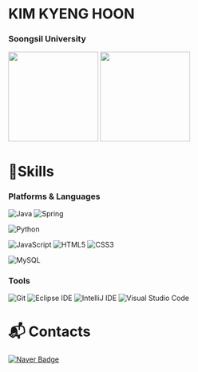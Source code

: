 # KIM KYENG HOON
### Soongsil University
<div>
 <img src="http://mazassumnida.wtf/api/v2/generate_badge?boj=kilhyunii" height=180>
 <img src="https://github-readme-stats.vercel.app/api?username=ouvir&show_icons=true" height=180>
</div>

# 💪Skills
### Platforms & Languages
![Java](https://img.shields.io/badge/Java-007396.svg?&style=for-the-badge&logo=Java&logoColor=white)
![Spring](https://img.shields.io/badge/Spring-6DB33F.svg?&style=for-the-badge&logo=Spring&logoColor=white)

![Python](https://img.shields.io/badge/Python-3776AB.svg?&style=for-the-badge&logo=Python&logoColor=white)

![JavaScript](https://img.shields.io/badge/JavaScript-F7DF1E.svg?&style=for-the-badge&logo=JavaScript&logoColor=white)
![HTML5](https://img.shields.io/badge/HTML5-E34F26.svg?&style=for-the-badge&logo=HTML5&logoColor=white)
![CSS3](https://img.shields.io/badge/CSS3-1572B6.svg?&style=for-the-badge&logo=CSS3&logoColor=white)

![MySQL](https://img.shields.io/badge/MySQL-4479A1.svg?&style=for-the-badge&logo=MySQL&logoColor=white)

### Tools
![Git](https://img.shields.io/badge/Git-F05032.svg?&style=for-the-badge&logo=Git&logoColor=white)
![Eclipse IDE](https://img.shields.io/badge/Eclipse%20IDE-2C2255.svg?&style=for-the-badge&logo=Eclipse%20IDE&logoColor=white)
![IntelliJ IDE](https://img.shields.io/badge/intellijidea-000000.svg?&style=for-the-badge&logo=intellijidea&logoColor=white)
![Visual Studio Code](https://img.shields.io/badge/Visual%20Studio%20Code-007ACC.svg?&style=for-the-badge&logo=Visual%20Studio%20Code&logoColor=white)


# :mailbox_with_mail: Contacts
[![Naver Badge](https://img.shields.io/badge/Naver-03C75A?style=flat-square&logo=Naver&logoColor=white&link=mailto:rlatngus1691@naver.com)](mailto:kilhyunii@naver.com)

